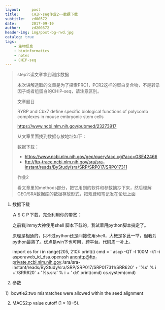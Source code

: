 ```yaml
---
layout:     post
title:      CHIP-seq作业2--数据下载
subtitle:   zd00572
date:       2017-09-10
author:     zd200572
header-img: img/post-bg-rwd.jpg
catalog: true
tags:
    - 生物信息
    - bioinformatics
    - notes
    - CHIP-seq
---
```

> step2:读文章拿到测序数据
>
> 本次讲解选取的文章是为了探索PRC1，PCR2这样的蛋白复合物，不是转录因子或者组蛋白的CHIP-seq，请注意区别。
>
> 文章题目
>
> RYBP and Cbx7 define specific biological functions of polycomb complexes in mouse embryonic stem cells
>
> <https://www.ncbi.nlm.nih.gov/pubmed/23273917>
>
> 从文章里面找到数据存放地址如下：
>
> 数据下载：
>
> - <https://www.ncbi.nlm.nih.gov/geo/query/acc.cgi?acc=GSE42466>
> - ftp://ftp-trace.ncbi.nlm.nih.gov/sra/sra-instant/reads/ByStudy/sra/SRP/SRP017/SRP017311
>
> 作业2
>
> 看文章里的methods部分，把它用到的软件和参数摘抄下来，然后理解GEO/SRA数据库的数据存放形式，把规律和笔记发在论坛上面

1. 数据下载

   ＡＳＣＰ下载，完全利用你的带宽：

   之前看jimmy大神使用shell 脚本下载的，我试着用python脚本搞定了。

   原理是相通的，只不过python还是间接使用shell，大概是多此一举，但我对python最熟了。优点是win下也可用，跨平台。代码周一补上。

    
    import os
    for  i in range(205, 210):
    	print(i)
    	cmd = ' ascp -QT -l 100M -k1 -i asperaweb_id_dsa.openssh anonftp@ftp-private.ncbi.nlm.nih.gov:/sra/sra-instant/reads/ByStudy/sra/SRP/SRP017/SRP017311/SRR620' + '%s' % i +'/SRR620' + '%s.sra' % i + ' d:\\'
    	print(cmd)
    	os.system(cmd)​

2. 参数

1）bowtie2:two mismatches were allowed within the seed alignment

2)  MACS2:p value cutoff (1 × 10−5).


